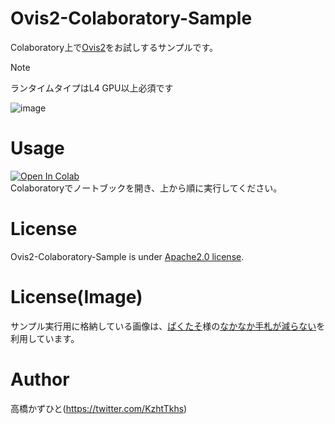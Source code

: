# Ovis2-Colaboratory-Sample
Colaboratory上で[Ovis2](https://huggingface.co/collections/AIDC-AI/ovis2-67ab36c7e497429034874464)をお試しするサンプルです。<bR>

> [!NOTE]
> ランタイムタイプはL4 GPU以上必須です

![image](https://github.com/user-attachments/assets/12942cb4-55a4-47d2-9739-2109996712b5)

# Usage
[![Open In Colab](https://colab.research.google.com/assets/colab-badge.svg)](https://colab.research.google.com/github/Kazuhito00/Ovis2-Colaboratory-Sample/blob/main/Ovis2-Colaboratory-Sample.ipynb)<br>
Colaboratoryでノートブックを開き、上から順に実行してください。

# License 
Ovis2-Colaboratory-Sample is under [Apache2.0 license](LICENSE).

# License(Image)
サンプル実行用に格納している画像は、[ぱくたそ](https://www.pakutaso.com)様の[なかなか手札が減らない](https://www.pakutaso.com/20210107025post-33131.html)を利用しています。

# Author
高橋かずひと(https://twitter.com/KzhtTkhs)
